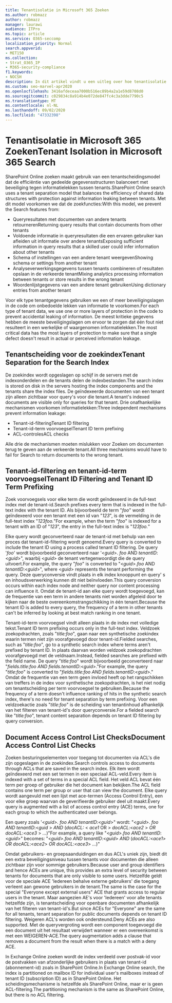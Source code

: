 ```yaml
---
title: Tenantisolatie in Microsoft 365 Zoeken
ms.author: robmazz
author: robmazz
manager: laurawi
audience: ITPro
ms.topic: article
ms.service: O365-seccomp
localization_priority: Normal
search.appverid:
- MET150
ms.collection:
- Strat_O365_IP
- M365-security-compliance
f1.keywords:
- NOCSH
description: In dit artikel vindt u een uitleg over hoe tenantisolatie werkt om tenantgegevens te scheiden in Microsoft 365 Zoeken.
ms.custom: seo-marvel-apr2020
ms.openlocfilehash: 3416afdeceaa7000b516ec89b4a2a1e59d8708d0
ms.sourcegitcommit: c029834c8a914b4e072de847fc4c3a3dde7790c5
ms.translationtype: MT
ms.contentlocale: nl-NL
ms.lasthandoff: 09/02/2020
ms.locfileid: "47332398"
---
```

# <a name="tenant-isolation-in-microsoft-365-search"></a><span data-ttu-id="2f8a3-103">Tenantisolatie in Microsoft 365 Zoeken</span><span class="sxs-lookup"><span data-stu-id="2f8a3-103">Tenant Isolation in Microsoft 365 Search</span></span>

<span data-ttu-id="2f8a3-104">SharePoint Online zoeken maakt gebruik van een tenantscheidingsmodel dat de efficiëntie van gedeelde gegevensstructuren balanceert met beveiliging tegen informatielekken tussen tenants.</span><span class="sxs-lookup"><span data-stu-id="2f8a3-104">SharePoint Online search uses a tenant separation model that balances the efficiency of shared data structures with protection against information leaking between tenants.</span></span> <span data-ttu-id="2f8a3-105">Met dit model voorkomen we dat de zoekfuncties:</span><span class="sxs-lookup"><span data-stu-id="2f8a3-105">With this model, we prevent the Search features from:</span></span>

- <span data-ttu-id="2f8a3-106">Queryresultaten met documenten van andere tenants retourneren</span><span class="sxs-lookup"><span data-stu-id="2f8a3-106">Returning query results that contain documents from other tenants</span></span>
- <span data-ttu-id="2f8a3-107">Voldoende informatie in queryresultaten die een ervaren gebruiker kan afleiden uit informatie over andere tenants</span><span class="sxs-lookup"><span data-stu-id="2f8a3-107">Exposing sufficient information in query results that a skilled user could infer information about other tenants</span></span>
- <span data-ttu-id="2f8a3-108">Schema of instellingen van een andere tenant weergeven</span><span class="sxs-lookup"><span data-stu-id="2f8a3-108">Showing schema or settings from another tenant</span></span>
- <span data-ttu-id="2f8a3-109">Analyseverwerkingsgegevens tussen tenants combineren of resultaten opslaan in de verkeerde tenant</span><span class="sxs-lookup"><span data-stu-id="2f8a3-109">Mixing analytics processing information between tenants or store results in the wrong tenant</span></span>
- <span data-ttu-id="2f8a3-110">Woordenlijstgegevens van een andere tenant gebruiken</span><span class="sxs-lookup"><span data-stu-id="2f8a3-110">Using dictionary entries from another tenant</span></span>

<span data-ttu-id="2f8a3-111">Voor elk type tenantgegevens gebruiken we een of meer beveiligingslagen in de code om onbedoelde lekken van informatie te voorkomen.</span><span class="sxs-lookup"><span data-stu-id="2f8a3-111">For each type of tenant data, we use one or more layers of protection in the code to prevent accidental leaking of information.</span></span> <span data-ttu-id="2f8a3-112">De meest kritieke gegevens hebben de meeste beveiligingslagen om ervoor te zorgen dat één fout niet resulteert in een werkelijke of waargenomen informatielekken.</span><span class="sxs-lookup"><span data-stu-id="2f8a3-112">The most critical data has the most layers of protection to make sure that a single defect doesn't result in actual or perceived information leakage.</span></span>

## <a name="tenant-separation-for-the-search-index"></a><span data-ttu-id="2f8a3-113">Tenantscheiding voor de zoekindex</span><span class="sxs-lookup"><span data-stu-id="2f8a3-113">Tenant Separation for the Search Index</span></span>

<span data-ttu-id="2f8a3-114">De zoekindex wordt opgeslagen op schijf in de servers met de indexonderdelen en de tenants delen de indexbestanden.</span><span class="sxs-lookup"><span data-stu-id="2f8a3-114">The search index is stored on disk in the servers hosting the index components and the tenants share the index files.</span></span> <span data-ttu-id="2f8a3-115">De geïndexeerde documenten van een tenant zijn alleen zichtbaar voor query's voor die tenant.</span><span class="sxs-lookup"><span data-stu-id="2f8a3-115">A tenant's indexed documents are visible only for queries for that tenant.</span></span> <span data-ttu-id="2f8a3-116">Drie onafhankelijke mechanismen voorkomen informatielekken:</span><span class="sxs-lookup"><span data-stu-id="2f8a3-116">Three independent mechanisms prevent information leakage:</span></span>

- <span data-ttu-id="2f8a3-117">Tenant-id-filtering</span><span class="sxs-lookup"><span data-stu-id="2f8a3-117">Tenant ID filtering</span></span>
- <span data-ttu-id="2f8a3-118">Tenant-id-term voorvoegsel</span><span class="sxs-lookup"><span data-stu-id="2f8a3-118">Tenant ID term prefixing</span></span>
- <span data-ttu-id="2f8a3-119">ACL-controles</span><span class="sxs-lookup"><span data-stu-id="2f8a3-119">ACL checks</span></span>

<span data-ttu-id="2f8a3-120">Alle drie de mechanismen moeten mislukken voor Zoeken om documenten terug te geven aan de verkeerde tenant.</span><span class="sxs-lookup"><span data-stu-id="2f8a3-120">All three mechanisms would have to fail for Search to return documents to the wrong tenant.</span></span>

## <a name="tenant-id-filtering-and-tenant-id-term-prefixing"></a><span data-ttu-id="2f8a3-121">Tenant-id-filtering en tenant-id-term voorvoegsel</span><span class="sxs-lookup"><span data-stu-id="2f8a3-121">Tenant ID Filtering and Tenant ID Term Prefixing</span></span>

<span data-ttu-id="2f8a3-122">Zoek voorvoegsels voor elke term die wordt geïndexeerd in de full-text index met de tenant-id.</span><span class="sxs-lookup"><span data-stu-id="2f8a3-122">Search prefixes every term that is indexed in the full-text index with the tenant ID.</span></span> <span data-ttu-id="2f8a3-123">Als bijvoorbeeld de term "*foo*" wordt geïndexeerd voor een tenant met een id van "*123*", is de vermelding in de full-text index "*123foo.*"</span><span class="sxs-lookup"><span data-stu-id="2f8a3-123">For example, when the term "*foo*" is indexed for a tenant with an ID of "*123*", the entry in the full-text index is "*123foo.*"</span></span>

<span data-ttu-id="2f8a3-124">Elke query wordt geconverteerd naar de tenant-id met behulp van een proces dat tenant-id-filtering wordt genoemd.</span><span class="sxs-lookup"><span data-stu-id="2f8a3-124">Every query is converted to include the tenant ID using a process called tenant ID filtering.</span></span> <span data-ttu-id="2f8a3-125">De query '*foo'* wordt bijvoorbeeld geconverteerd naar '<*guid*>. *foo* AND *tenantID*:<*guid*>", waarbij <*guid*> de tenant vertegenwoordigt die de query uitvoert.</span><span class="sxs-lookup"><span data-stu-id="2f8a3-125">For example, the query "*foo*" is converted to "<*guid*>.*foo* AND *tenantID*:<*guid*>", where <*guid*> represents the tenant performing the query.</span></span> <span data-ttu-id="2f8a3-126">Deze queryconversie vindt plaats in elk index knooppunt en query' s en inhoudsverwerking kunnen dit niet beïnvloeden.</span><span class="sxs-lookup"><span data-stu-id="2f8a3-126">This query conversion occurs within each index node and neither query nor content processing can influence it.</span></span> <span data-ttu-id="2f8a3-127">Omdat de tenant-id aan elke query wordt toegevoegd, kan de frequentie van een term in andere tenants niet worden afgeleid door te kijken naar de beste overeenkomstrangschikking in één tenant.</span><span class="sxs-lookup"><span data-stu-id="2f8a3-127">Because the tenant ID is added to every query, the frequency of a term in other tenants can't be inferred by looking at best match ranking in one tenant.</span></span>

<span data-ttu-id="2f8a3-128">Tenant-id-term voorvoegsel vindt alleen plaats in de index met volledige tekst.</span><span class="sxs-lookup"><span data-stu-id="2f8a3-128">Tenant ID term prefixing occurs only in the full-text index.</span></span> <span data-ttu-id="2f8a3-129">Veldzoek zoekopdrachten, zoals "*title:foo*", gaan naar een synthetische zoekindex waarin termen niet zijn voorafgevoegd door tenant-id.</span><span class="sxs-lookup"><span data-stu-id="2f8a3-129">Fielded searches, such as "*title:foo*", go to a synthetic search index where terms aren't prefixed by tenant ID.</span></span> <span data-ttu-id="2f8a3-130">In plaats daarvan worden veldzoek zoekopdrachten voorafgevoegd met de veldnaam.</span><span class="sxs-lookup"><span data-stu-id="2f8a3-130">Instead, fielded searches are prefixed with the field name.</span></span> <span data-ttu-id="2f8a3-131">De query "*title:foo*" wordt bijvoorbeeld geconverteerd naar "*fields.title:foo AND fields.tenantID*:<*guid*>."</span><span class="sxs-lookup"><span data-stu-id="2f8a3-131">For example, the query "*title:foo*" is converted to "*fields.title:foo AND fields.tenantID*:<*guid*>."</span></span> <span data-ttu-id="2f8a3-132">Omdat de frequentie van een term geen invloed heeft op het rangschikken van treffers in de index voor synthetische zoekopdrachten, is het niet nodig om tenantscheiding per term voorvoegsel te gebruiken.</span><span class="sxs-lookup"><span data-stu-id="2f8a3-132">Because the frequency of a term doesn't influence ranking of hits in the synthetic search index, there's no need for tenant separation by term prefixing.</span></span> <span data-ttu-id="2f8a3-133">Voor een veldzoekactie zoals "*title:foo*" is de scheiding van tenantinhoud afhankelijk van het filteren van tenant-id's door queryconversie.</span><span class="sxs-lookup"><span data-stu-id="2f8a3-133">For a fielded search like "*title:foo*", tenant content separation depends on tenant ID filtering by query conversion.</span></span>

## <a name="document-access-control-list-checks"></a><span data-ttu-id="2f8a3-134">Document Access Control List Checks</span><span class="sxs-lookup"><span data-stu-id="2f8a3-134">Document Access Control List Checks</span></span>

<span data-ttu-id="2f8a3-135">Zoeken besturingselementen voor toegang tot documenten via ACL's die zijn opgeslagen in de zoekindex.</span><span class="sxs-lookup"><span data-stu-id="2f8a3-135">Search controls access to documents through ACLs that are saved in the search index.</span></span> <span data-ttu-id="2f8a3-136">Elk item wordt geïndexeerd met een set termen in een speciaal ACL-veld.</span><span class="sxs-lookup"><span data-stu-id="2f8a3-136">Every item is indexed with a set of terms in a special ACL field.</span></span> <span data-ttu-id="2f8a3-137">Het veld ACL bevat één term per groep of gebruiker die het document kan bekijken.</span><span class="sxs-lookup"><span data-stu-id="2f8a3-137">The ACL field contains one term per group or user that can view the document.</span></span> <span data-ttu-id="2f8a3-138">Elke query wordt aangevuld met een lijst met ace-termen (Access Control Entry), een voor elke groep waarvan de geverifieerde gebruiker deel uit maakt.</span><span class="sxs-lookup"><span data-stu-id="2f8a3-138">Every query is augmented with a list of access control entry (ACE) terms, one for each group to which the authenticated user belongs.</span></span>

<span data-ttu-id="2f8a3-139">Een query zoals '<*guid>.* *foo AND tenantID*:<*guid*>" wordt: "<*guid*>. *foo AND tenantID*:<*guid* >  *AND* (*docACL:* < *ace1* OR >  *docACL*:<*ace2* >  *OR docACL*:<*ace3* >  *...*)"</span><span class="sxs-lookup"><span data-stu-id="2f8a3-139">For example, a query like "<*guid*>.*foo AND tenantID*:<*guid*>" becomes: "<*guid*>.*foo AND tenantID*:<*guid*> *AND* (*docACL:*<*ace1*> *OR docACL*:<*ace2*> *OR docACL*:<*ace3*> *...*)"</span></span>

<span data-ttu-id="2f8a3-140">Omdat gebruikers- en groepsaanduidingen en dus ACL's uniek zijn, biedt dit een extra beveiligingsniveau tussen tenants voor documenten die alleen zichtbaar zijn voor sommige gebruikers.</span><span class="sxs-lookup"><span data-stu-id="2f8a3-140">Because user and group identifiers and hence ACEs are unique, this provides an extra level of security between tenants for documents that are only visible to some users.</span></span> <span data-ttu-id="2f8a3-141">Hetzelfde geldt voor de speciale ACE 'Iedereen behalve externe gebruikers' die toegang verleent aan gewone gebruikers in de tenant.</span><span class="sxs-lookup"><span data-stu-id="2f8a3-141">The same is the case for the special "Everyone except external users" ACE that grants access to regular users in the tenant.</span></span> <span data-ttu-id="2f8a3-142">Maar aangezien AE's voor 'Iedereen' voor alle tenants hetzelfde zijn, is tenantscheiding voor openbare documenten afhankelijk van het filteren van tenant-id's.</span><span class="sxs-lookup"><span data-stu-id="2f8a3-142">But since ACEs for "Everyone" are the same for all tenants, tenant separation for public documents depends on tenant ID filtering.</span></span> <span data-ttu-id="2f8a3-143">Weigeren ACL's worden ook ondersteund.</span><span class="sxs-lookup"><span data-stu-id="2f8a3-143">Deny ACEs are also supported.</span></span> <span data-ttu-id="2f8a3-144">Met de queryvergroting wordt een component toegevoegd die een document uit het resultaat verwijdert wanneer er een overeenkomst is met een WEIGEREN-ACE.</span><span class="sxs-lookup"><span data-stu-id="2f8a3-144">The query augmentation adds a clause that removes a document from the result when there is a match with a deny ACE.</span></span>

<span data-ttu-id="2f8a3-145">In Exchange Online zoeken wordt de index verdeeld over postvak-id voor de postvakken van afzonderlijke gebruikers in plaats van tenant-id (abonnement-id) zoals in SharePoint Online.</span><span class="sxs-lookup"><span data-stu-id="2f8a3-145">In Exchange Online search, the index is partitioned on mailbox ID for individual user's mailboxes instead of tenant ID (subscription ID) as in SharePoint Online.</span></span> <span data-ttu-id="2f8a3-146">Het scheidingsmechanisme is hetzelfde als SharePoint Online, maar er is geen ACL-filtering.</span><span class="sxs-lookup"><span data-stu-id="2f8a3-146">The partitioning mechanism is the same as SharePoint Online, but there is no ACL filtering.</span></span>
